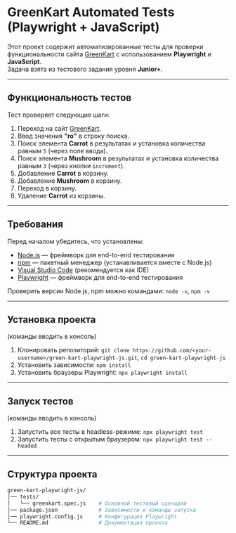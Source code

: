 # GreenKart Automated Tests (Playwright + JavaScript)

Этот проект содержит автоматизированные тесты для проверки функциональности сайта [GreenKart](https://rahulshettyacademy.com/seleniumPractise/#/) с использованием **Playwright** и **JavaScript**.  
Задача взята из тестового задания уровня **Junior+**.

---

## Функциональность тестов

Тест проверяет следующие шаги:

1. Переход на сайт [GreenKart](https://rahulshettyacademy.com/seleniumPractise/#/).
2. Ввод значения **"ro"** в строку поиска.
3. Поиск элемента **Carrot** в результатах и установка количества равным `5` (через поле ввода).
4. Поиск элемента **Mushroom** в результатах и установка количества равным `3` (через кнопки `increment`).
5. Добавление **Carrot** в корзину.
6. Добавление **Mushroom** в корзину.
7. Переход в корзину.
8. Удаление **Carrot** из корзины.

---

## Требования
Перед началом убедитесь, что установлены:

- [Node.js](https://nodejs.org/en/download/) — фреймворк для end-to-end тестирования
- [npm](https://docs.npmjs.com/) — пакетный менеджер (устанавливается вместе с Node.js)
- [Visual Studio Code](https://code.visualstudio.com/) (рекомендуется как IDE)
- [Playwright](https://playwright.dev/) — фреймворк для end-to-end тестирования

Проверить версии Node.js, npm можно командами: `node -v`, `npm -v`

---

## Установка проекта

(команды вводить в консоль)

1. Клонировать репозиторий: `git clone https://github.com/<your-username>/green-kart-playwright-js.git`, `cd green-kart-playwright-js`
2. Установить зависимости: `npm install`
3. Установить браузеры Playwright: `npx playwright install`

---

## Запуск тестов

(команды вводить в консоль)

1. Запустить все тесты в headless-режиме: `npx playwright test`
2. Запустить тесты с открытым браузером: `npx playwright test --headed`

---

## Структура проекта

```bash
green-kart-playwright-js/
│── tests/
│   └── greenkart.spec.js    # Основной тестовый сценарий
│── package.json             # Зависимости и команды запуска
│── playwright.config.js     # Конфигурация Playwright
└── README.md                # Документация проекта
